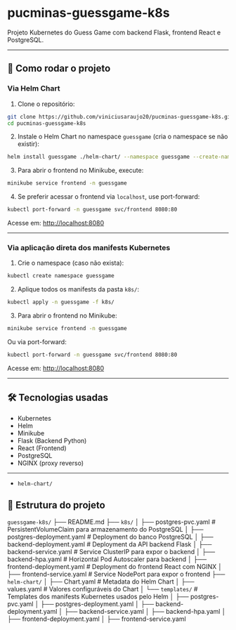 
# pucminas-guessgame-k8s

Projeto Kubernetes do Guess Game com backend Flask, frontend React e PostgreSQL.

---

## 🚀 Como rodar o projeto

### Via Helm Chart

1. Clone o repositório:

```bash
git clone https://github.com/viniciusaraujo20/pucminas-guessgame-k8s.git
cd pucminas-guessgame-k8s
```

2. Instale o Helm Chart no namespace `guessgame` (cria o namespace se não existir):

```bash
helm install guessgame ./helm-chart/ --namespace guessgame --create-namespace
```

3. Para abrir o frontend no Minikube, execute:

```bash
minikube service frontend -n guessgame
```

4. Se preferir acessar o frontend via `localhost`, use port-forward:

```bash
kubectl port-forward -n guessgame svc/frontend 8080:80
```

Acesse em: [http://localhost:8080](http://localhost:8080)

---

### Via aplicação direta dos manifests Kubernetes

1. Crie o namespace (caso não exista):

```bash
kubectl create namespace guessgame
```

2. Aplique todos os manifests da pasta `k8s/`:

```bash
kubectl apply -n guessgame -f k8s/
```

3. Para abrir o frontend no Minikube:

```bash
minikube service frontend -n guessgame
```

Ou via port-forward:

```bash
kubectl port-forward -n guessgame svc/frontend 8080:80
```

Acesse em: [http://localhost:8080](http://localhost:8080)

---

## 🛠️ Tecnologias usadas

- Kubernetes  
- Helm  
- Minikube  
- Flask (Backend Python)  
- React (Frontend)  
- PostgreSQL  
- NGINX (proxy reverso)  

---
- `helm-chart/`
## 📁 Estrutura do projeto

`guessgame-k8s/`
├── README.md
├── `k8s/`
│   ├── postgres-pvc.yaml           # PersistentVolumeClaim para armazenamento do PostgreSQL
│   ├── postgres-deployment.yaml    # Deployment do banco PostgreSQL
│   ├── backend-deployment.yaml     # Deployment da API backend Flask
│   ├── backend-service.yaml        # Service ClusterIP para expor o backend
│   ├── backend-hpa.yaml            # Horizontal Pod Autoscaler para backend
│   ├── frontend-deployment.yaml    # Deployment do frontend React com NGINX
│   ├── frontend-service.yaml       # Service NodePort para expor o frontend
├── `helm-chart/`
│   ├── Chart.yaml                  # Metadata do Helm Chart
│   ├── values.yaml                 # Valores configuráveis do Chart
│   └── `templates/`                  # Templates dos manifests Kubernetes usados pelo Helm
│       ├── postgres-pvc.yaml
│       ├── postgres-deployment.yaml
│       ├── backend-deployment.yaml
│       ├── backend-service.yaml
│       ├── backend-hpa.yaml
│       ├── frontend-deployment.yaml
│       ├── frontend-service.yaml

